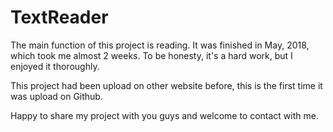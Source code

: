 # TextReader
The main function of this project is reading. It was finished in May, 2018, which took me almost 2 weeks. To be honesty, it's a hard work, but I enjoyed it thoroughly.

This project had been upload on other website before, this is the first time it was upload on Github.

Happy to share my project with you guys and welcome to contact with me.
